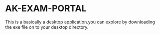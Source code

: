 # AK-EXAM-PORTAL
This is a basically a desktop application.you can explore by downloading the exe file on to your desktop directory.
